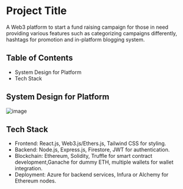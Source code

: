 # Project Title
A Web3 platform to start a fund raising campaign for those in need providing various features such as categorizing campaigns
differently, hashtags for promotion and in-platform blogging system.

## Table of Contents

- System Design for Platform
- Tech Stack

## System Design for Platform

![image](https://github.com/user-attachments/assets/e025566c-dee9-4737-abc5-a1e0007907ca)

## Tech Stack

- Frontend: React.js, Web3.js/Ethers.js, Tailwind CSS for styling.
- Backend: Node.js, Express.js, Firestore, JWT for authentication.
- Blockchain: Ethereum, Solidity, Truffle for smart contract development,Ganache for dummy ETH, multiple wallets for wallet integration.
- Deployment: Azure for backend services, Infura or Alchemy for Ethereum nodes.
